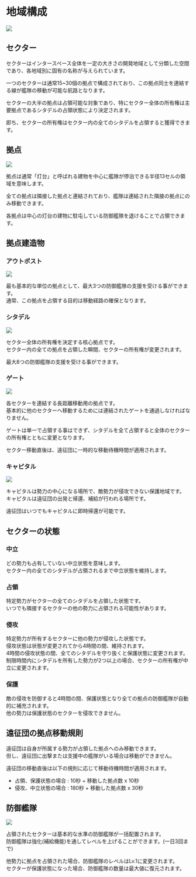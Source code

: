 # 地域構成
![](https://d3bbxo4nelobc3.cloudfront.net/html/img/help/1703_01.jpg)
	
## セクター

セクターはインタースペース全体を一定の大きさの開発地域として分類した空間であり、各地域別に固有の名称が与えられています。	

一つのセクターは通常15~30個の拠点で構成されており、この拠点同士を連結する線が艦隊の移動が可能な航路となります。	

セクターの大半の拠点は占領可能な対象であり、特にセクター全体の所有権は主要拠点であるシタデルの占領状態により決定されます。	

即ち、セクターの所有権はセクター内の全てのシタデルを占領すると獲得できます。	
	
	
## 拠点	
![](https://d3bbxo4nelobc3.cloudfront.net/html/img/help/1703_02.jpg)
	
拠点は通常「灯台」と呼ばれる建物を中心に艦隊が停泊できる半径13セルの領域を意味します。	

全ての拠点は隣接した拠点と連結されており、艦隊は連結された隣接の拠点にのみ移動できます。	

各拠点は中心の灯台の建物に駐屯している防御艦隊を退けることで占領できます。	
	
	
## 拠点建造物	
	
### アウトポスト	
![](https://d3bbxo4nelobc3.cloudfront.net/html/img/help/1703_03.jpg)

最も基本的な単位の拠点として、最大3つの防御艦隊の支援を受ける事ができます。<br>
通常、この拠点を占領する目的は移動経路の確保となります。	
	
	
	
### シタデル
![](https://d3bbxo4nelobc3.cloudfront.net/html/img/help/1703_04.jpg)
	
セクター全体の所有権を決定する核心拠点です。<br>
セクター内の全ての拠点を占領した瞬間、セクターの所有権が変更されます。

最大8つの防御艦隊の支援を受ける事ができます。
	
	
### ゲート
![](https://d3bbxo4nelobc3.cloudfront.net/html/img/help/1703_05.jpg)
	
各セクターを連結する長距離移動用の拠点です。<br>
基本的に他のセクターへ移動するためには連結されたゲートを通過しなければなりません。

ゲートは単一で占領する事はできず、シタデルを全て占領すると全体のセクターの所有権とともに変更となります。

セクター移動直後は、遠征団に一時的な移動待機時間が適用されます。
	
	
### キャピタル	
![](https://d3bbxo4nelobc3.cloudfront.net/html/img/help/1703_06.jpg)
	
キャピタルは勢力の中心になる場所で、敵勢力が侵攻できない保護地域です。<br>
キャピタルは遠征団の出発と帰還、補給が行われる場所です。

遠征団はいつでもキャピタルに即時帰還が可能です。	
	
	
## セクターの状態	
	
### 中立

どの勢力も占有していない中立状態を意味します。<br>
セクター内の全てのシタデルが占領されるまで中立状態を維持します。	
	
### 占領

特定勢力がセクターの全てのシタデルを占領した状態です。<br>
いつでも隣接するセクターの他の勢力に占領される可能性があります。	
	
### 侵攻

特定勢力が所有するセクターに他の勢力が侵攻した状態です。<br>
侵攻状態は状態が変更されてから4時間の間、維持されます。<br>
4時間の侵攻状態の間、全てのシタデルを守り抜くと保護状態に変更されます。<br>
制限時間内にシタデルを所有した勢力が2つ以上の場合、セクターの所有権が中立に変更されます。	
	
### 保護
	
敵の侵攻を防御すると4時間の間、保護状態となり全ての拠点の防御艦隊が自動的に補充されます。<br>
他の勢力は保護状態のセクターを侵攻できません。	
	
	
## 遠征団の拠点移動規則	
	
遠征団は自身が所属する勢力が占領した拠点へのみ移動できます。<br>
但し、遠征団に出撃または支援中の艦隊がいる場合は移動ができません。	
	
遠征団の移動直後は以下の規則に応じて移動待機時間が適用されます。	
- 占領、保護状態の場合 : 10秒 + 移動した拠点数 x 10秒	
- 侵攻、中立状態の場合 : 180秒 + 移動した拠点数 x 30秒	


## 防御艦隊	
![](https://d3bbxo4nelobc3.cloudfront.net/html/img/help/1703_07.jpg)
	
占領されたセクターは基本的な水準の防御艦隊が一括配置されます。<br>
防御艦隊は強化(補給機能)を通してレベルを上げることができます。(一日3回まで)

他勢力に拠点を占領された場合、防御艦隊のレベルはLv.1に変更されます。<br>
セクターが保護状態になった場合、防御艦隊の数量は最大値に復元されます。	
